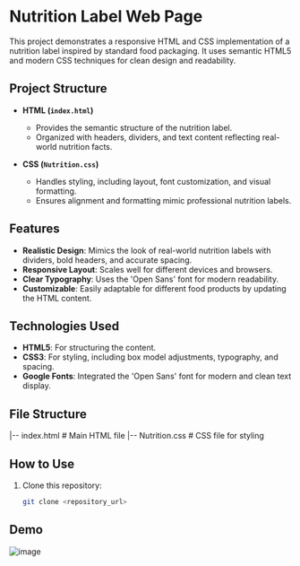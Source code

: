 # Nutrition Label Web Page

This project demonstrates a responsive HTML and CSS implementation of a nutrition label inspired by standard food packaging. It uses semantic HTML5 and modern CSS techniques for clean design and readability.

## Project Structure

- **HTML (`index.html`)**
  - Provides the semantic structure of the nutrition label.
  - Organized with headers, dividers, and text content reflecting real-world nutrition facts.

- **CSS (`Nutrition.css`)**
  - Handles styling, including layout, font customization, and visual formatting.
  - Ensures alignment and formatting mimic professional nutrition labels.

## Features

- **Realistic Design**: Mimics the look of real-world nutrition labels with dividers, bold headers, and accurate spacing.
- **Responsive Layout**: Scales well for different devices and browsers.
- **Clear Typography**: Uses the 'Open Sans' font for modern readability.
- **Customizable**: Easily adaptable for different food products by updating the HTML content.

## Technologies Used

- **HTML5**: For structuring the content.
- **CSS3**: For styling, including box model adjustments, typography, and spacing.
- **Google Fonts**: Integrated the 'Open Sans' font for modern and clean text display.

## File Structure
|-- index.html       # Main HTML file
|-- Nutrition.css    # CSS file for styling

## How to Use

1. Clone this repository:
   ```bash
   git clone <repository_url>
   ```

## Demo
![image](https://github.com/user-attachments/assets/1bd78195-3d29-4f17-a847-503205f83655)



